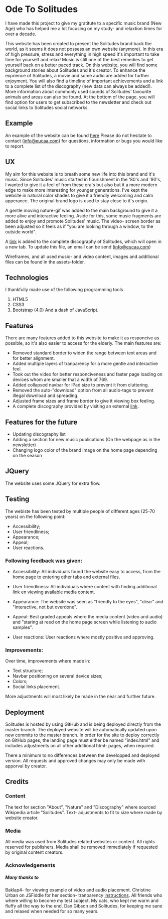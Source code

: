 # Ode To Solitudes 
I have made this project to give my gratitute to a specific music brand (New Age) who has helped me a lot focusing on my study- and relaxtion times for over a decade.

This website has been created to present the Solitudes brand back the world, as it seems it does not possess an own website (anymore). In this era of high pressure, stress and everything in high speed it's important to take time for yourself
and relax! Music is still one of the best remedies to get yourself back on a better paced track. On this website, you will find some background stories about Solitudes and it's creator. To enhance the exprience of Solitudes, a movie and some
audio are added for further enjoyment. You will also find a timeline of important achievements and a link to a complete list of the discography (new data can always be added!). More information about commonly used sounds of Solitudes' favourite 
animals and areas can also be found. At the bottom of the page, you will find option for users to get subscribed to the newsletter and check out social links to Solitudes social networks.

## Example
An example of the website can be found [here](https://eucaa.github.io/Solitudes/)
Please do not hesitate to contact (info@eucaa.com) for questions, information or bugs you would like to report.

## UX
My aim for this website is to breath some new life into this brand and it's music. Since Solitudes' music started in flourishment in the '80's and '90's, I wanted to give it a feel of from these era's but also but it a more modern edge to
make more interesting for younger generations. I've kept the website in natural color shades to give it a friendly welcoming and calm apperance. The original brand logo is used to stay close to it's origin.

A gentle moving nature-gif was added to the main background to give it a more alive and interactive feeling. Aside for this, some music fragments are added to enjoy and promote Solitudes' music.
The video- screen border as been adjusted so it feels as if "you are looking through a window, to the outside world".

A [link](https://solitudes-eucaa.c9users.io/solitudes-disco-list.pdf) is added to the complete discography of Solitudes, which will open in a new tab. 
To update this file, an email can be send (info@eucaa.com)

Wireframes, and all used music- and video content, images and additional files can be found in the assets-folder.

## Technologies
I thankfully made use of the following programming tools
1. HTML5
2. CSS3
3. Bootstrap (4.0)
And a dash of JavaScript.

## Features
There are many features added to this website to make it as responcive as possible, so it's also easier to access for the elderly. The main features are:
- Removed standard border to widen the range between text areas and for better alignment.
- Added multiple layers of tranparency for a more gentle and interactive feel.
- Took out the video for better responciveness and faster page loading on devices whom are smaller that a width of 769.
- Added collapsed navbar for iPad size to prevent it from cluttering.
- Removed the auto-"download" option from all audio-tags to prevent illegal download and spreading.
- Adjusted frame sizes and frame border to give it viewing box feeling.
- A complete discography provided by visiting an external [link](https://solitudes-eucaa.c9users.io/solitudes-disco-list.pdf).

## Features for the future
- Updating discography list
- Adding a section for new music publications (On the webpage as in the newsletter)
- Changing logo color of the brand image on the home page depending on the season 

## JQuery
The website uses some JQuery for extra flow.

## Testing
The webiste has been tested by multiple people of different ages (25-70 years) on the following point:
- Accessibility;
- User friendliness;
- Appearance;
- Appeal;
- User reactions.

### Following feedback was given:
- Accessibility:
All individuals found the website easy to access, from the home page to entering other tabs and external files.

- User friendliness:
All individuals where content with finding additional link en viewing available media content.

- Appearance:
The website was seen as "friendly to the eyes", "clear" and "interactive, not but overdone".

- Appeal:
Best graded appeals where the media content (video and audio) and "staring at reed on the home page screen while listening to audio samples".

- User reactions:
User reactions where mostly positive and approving.

### Improvements:
Over time, improvements where made in: 
- Text structure;
- Navbar positioning on several device sizes;
- Colors;
- Social links placement.

More adjustments will most likely be made in the near and further future.

## Deployment
Solitudes is hosted by using GitHub and is being deployed directly from the master branch. 
The deployed website will be automatically updated upon new commits to the master branch. In order for the site to deploy correctly on GitHub pages, the landing page must either be named "index.html"
and includes adjustments on all other additional html- pages, when required. 

There a minimum to no differences between the developped and deployed version. All requests and approved changes may only be made with apporval by creator.

## Credits

### Content
The text for section "About", "Nature" and "Discography" where sourced Wikipedia article "Solitudes". Text- adjustments to fit to size where made by website creator.
### Media
All media was used from Solitudes related websites or content. All rights reserved for publishers. Media shall be removed immediately if requested by original content creators.
### Acknowledgements
##### Many thanks to
Baklap4- for viewing example of video and audio placement.
Christine Urban on JSFiddle for her section- tranparency [instructions](https://jsfiddle.net/christineurban/svgbb7u5/).
All friends who where willing to become my test subject.
My cats, who kept me warm and fluffy all the way to the end.
Dan Gibson and Solitudes, for keeping me sane and relaxed when needed for so many years.